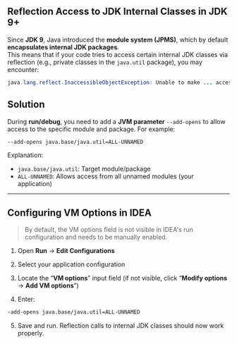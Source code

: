 ## Reflection Access to JDK Internal Classes in JDK 9+

Since **JDK 9**, Java introduced the **module system (JPMS)**, which by default **encapsulates internal JDK packages**.  
This means that if your code tries to access certain internal JDK classes via reflection (e.g., private classes in the `java.util` package), you may encounter:

```java
java.lang.reflect.InaccessibleObjectException: Unable to make ... accessible
```

## Solution

During **run/debug**, you need to add a **JVM parameter** `--add-opens` to allow access to the specific module and package. For example:
```bash
--add-opens java.base/java.util=ALL-UNNAMED
```

Explanation:
- `java.base/java.util`: Target module/package
- `ALL-UNNAMED`: Allows access from all unnamed modules (your application)

---

## Configuring VM Options in IDEA

> By default, the VM options field is not visible in IDEA's run configuration and needs to be manually enabled.

1. Open **Run** → **Edit Configurations**

2. Select your application configuration

3. Locate the “**VM options**” input field (if not visible, click “**Modify options** → **Add VM options**”)

4. Enter:
```bash
-add-opens java.base/java.util=ALL-UNNAMED
```

5. Save and run. Reflection calls to internal JDK classes should now work properly.